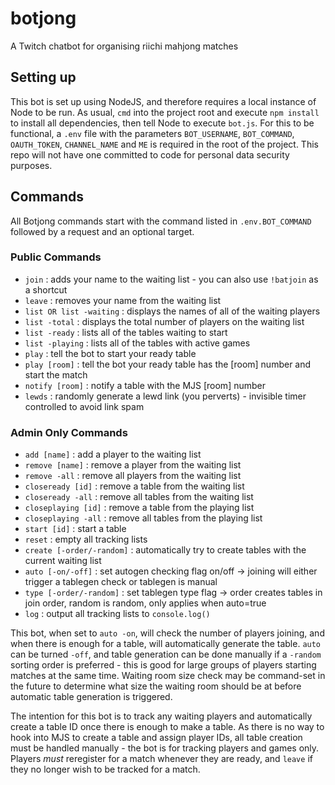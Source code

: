 # botjong
A Twitch chatbot for organising riichi mahjong matches

## Setting up
This bot is set up using NodeJS, and therefore requires a local instance of Node to be run. As usual, `cmd` into the project root and execute `npm install` to install all dependencies, then tell Node to execute `bot.js`.
For this to be functional, a `.env` file with the parameters `BOT_USERNAME`, `BOT_COMMAND`, `OAUTH_TOKEN`, `CHANNEL_NAME` and `ME` is required in the root of the project. This repo will not have one committed to code for personal data security purposes.

## Commands
All Botjong commands start with the command listed in `.env.BOT_COMMAND` followed by a request and an optional target. 

### Public Commands
- `join` : adds your name to the waiting list - you can also use `!batjoin` as a shortcut
- `leave` : removes your name from the waiting list
- `list OR list -waiting` : displays the names of all of the waiting players
- `list -total` : displays the total number of players on the waiting list
- `list -ready` : lists all of the tables waiting to start
- `list -playing` :  lists all of the tables with active games
- `play` : tell the bot to start your ready table
- `play [room]` : tell the bot your ready table has the [room] number and start the match
- `notify [room]` : notify a table with the MJS [room] number
- `lewds` : randomly generate a lewd link (you perverts) - invisible timer controlled to avoid link spam

### Admin Only Commands
- `add [name]` : add a player to the waiting list
- `remove [name]` : remove a player from the waiting list
- `remove -all` : remove all players from the waiting list
- `closeready [id]` : remove a table from the waiting list
- `closeready -all` : remove all tables from the waiting list
- `closeplaying [id]` : remove a table from the playing list
- `closeplaying -all` : remove all tables from the playing list
- `start [id]` : start a table
- `reset` : empty all tracking lists
- `create [-order/-random]` : automatically try to create tables with the current waiting list
- `auto [-on/-off]` : set autogen checking flag on/off -> joining will either trigger a tablegen check or tablegen is manual
- `type [-order/-random]` : set tablegen type flag -> order creates tables in join order, random is random, only applies when auto=true
- `log` : output all tracking lists to `console.log()`

This bot, when set to `auto -on`, will check the number of players joining, and when there is enough for a table, will automatically generate the table. `auto` can be turned `-off`, and table generation can be done manually if a `-random` sorting order is preferred - this is good for large groups of players starting matches at the same time. Waiting room size check may be command-set in the future to determine what size the waiting room should be at before automatic table generation is triggered.

The intention for this bot is to track any waiting players and automatically create a table ID once there is enough to make a table. As there is no way to hook into MJS to create a table and assign player IDs, all table creation must be handled manually - the bot is for tracking players and games only. Players _must_ reregister for a match whenever they are ready, and `leave` if they no longer wish to be tracked for a match.